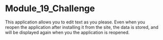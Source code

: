 # Module_19_Challenge

This application allows you to edit text as you please. Even when you reopen the application after installing it from the site, the data is stored, and will be displayed again when you the application is reopened.